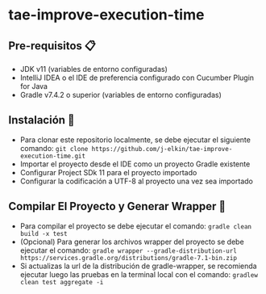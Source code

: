# tae-improve-execution-time

## Pre-requisitos 📋
- JDK v11 (variables de entorno configuradas)
- IntelliJ IDEA o el IDE de preferencia configurado con Cucumber Plugin for Java 
- Gradle v7.4.2 o superior (variables de entorno configuradas)

## Instalación 🔧
- Para clonar este repositorio localmente, se debe ejecutar el siguiente comando:
  ```git clone https://github.com/j-elkin/tae-improve-execution-time.git```
- Importar el proyecto desde el IDE como un proyecto Gradle existente
- Configurar Project SDk 11 para el proyecto importado
- Configurar la codificación a UTF-8 al proyecto una vez sea importado

## Compilar El Proyecto y Generar Wrapper 🔨
- Para compilar el proyecto se debe ejecutar el comando:
  ```gradle clean build -x test```
- (Opcional) Para generar los archivos wrapper del proyecto se debe ejecutar el comando:
  ```gradle wrapper --gradle-distribution-url https://services.gradle.org/distributions/gradle-7.1-bin.zip```
- Si actualizas la url de la distribución de gradle-wrapper, se recomienda ejecutar luego las pruebas en la terminal local con el comando:
  ```gradlew clean test aggregate -i```